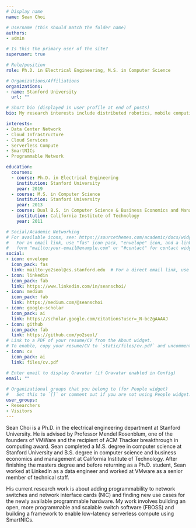 ```yaml
---
# Display name
name: Sean Choi 

# Username (this should match the folder name)
authors:
- admin

# Is this the primary user of the site?
superuser: true

# Role/position
role: Ph.D. in Electrical Engineering, M.S. in Computer Science 

# Organizations/Affiliations
organizations:
- name: Stanford University
  url: ""

# Short bio (displayed in user profile at end of posts)
bio: My research interests include distributed robotics, mobile computing and programmable matter.

interests:
- Data Center Network
- Cloud Infrastructure
- Cloud Services
- Serverless Compute
- SmartNICs
- Programmable Network

education:
  courses:
  - course: Ph.D. in Electrical Engineering
    institution: Stanford University
    year: 2019
  - course: M.S. in Computer Science
    institution: Stanford University
    year: 2013
  - course: Dual B.S. in Computer Science & Business Economics and Management 
    institution: California Institute of Technology 
    year: 2011

# Social/Academic Networking
# For available icons, see: https://sourcethemes.com/academic/docs/widgets/#icons
#   For an email link, use "fas" icon pack, "envelope" icon, and a link in the
#   form "mailto:your-email@example.com" or "#contact" for contact widget.
social:
- icon: envelope
  icon_pack: fas
  link: mailto:yo2seol@cs.stanford.edu  # For a direct email link, use "mailto:test@example.org".
- icon: linkedin
  icon_pack: fab
  link: https://www.linkedin.com/in/seanschoi/
- icon: medium 
  icon_pack: fab
  link: https://medium.com/@seanschoi
- icon: google-scholar
  icon_pack: ai
  link: https://scholar.google.com/citations?user=_N-bcZgAAAAJ
- icon: github
  icon_pack: fab
  link: https://github.com/yo2seol/
# Link to a PDF of your resume/CV from the About widget.
# To enable, copy your resume/CV to `static/files/cv.pdf` and uncomment the lines below.  
- icon: cv
  icon_pack: ai
  link: files/cv.pdf

# Enter email to display Gravatar (if Gravatar enabled in Config)
email: ""
  
# Organizational groups that you belong to (for People widget)
#   Set this to `[]` or comment out if you are not using People widget.  
user_groups:
- Researchers
- Visitors
---
```

Sean Choi is a Ph.D. in the electrical engineering department at Stanford University. He is advised by Professor Mendel Rosenblum, one of the founders of VMWare and the recipient of ACM Thacker breakthrough in computing award. Sean completed a M.S. degree in computer science at Stanford University and B.S. degree in computer science and business economics and management at California Institute of Technology. After finishing the masters degree and before returning as a Ph.D. student, Sean worked at LinkedIn as a data engineer and worked at VMware as a senior member of technical staff.

His current research work is about adding programmability to network switches and network interface cards (NIC) and finding new use cases for the newly available programmable hardware. My work involves building an open, more programmable and scalable switch software (FBOSS) and building a framework to enable low-latency serverless compute using SmartNICs.

